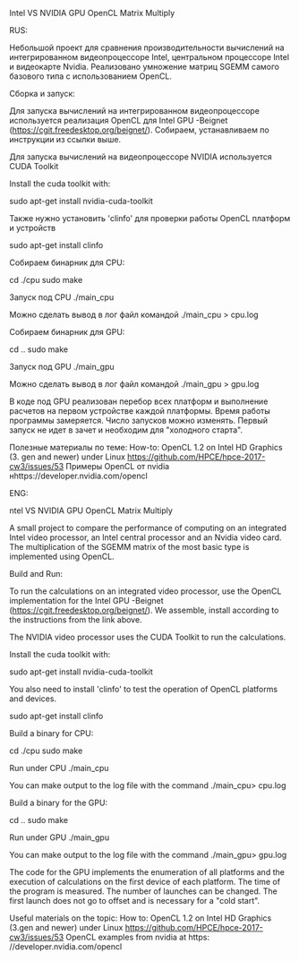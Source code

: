 Intel VS NVIDIA GPU OpenCL Matrix Multiply


RUS:

Небольшой проект для сравнения производительности вычислений на интегрированном видеопроцессоре Intel, центральном процессоре Intel и видеокарте Nvidia.
Реализовано умножение матриц SGEMM самого базового типа с использованием OpenCL.

Сборка и запуск:

Для запуска вычислений на интегрированном видеопроцессоре используется реализация OpenCL для Intel GPU -Beignet (https://cgit.freedesktop.org/beignet/).
Собираем, устанавливаем по инструкции из ссылки выше.

Для запуска вычислений на видеопроцессоре NVIDIA используется CUDA Toolkit 

Install the cuda toolkit with:

sudo apt-get install nvidia-cuda-toolkit

Также нужно установить 'clinfo' для проверки работы OpenCL платформ и устройств

sudo apt-get install clinfo


Собираем бинарник для CPU:

cd ./cpu
sudo make

Запуск под CPU
./main_cpu

Можно сделать вывод в лог файл командой
./main_cpu > cpu.log

Собираем бинарник для GPU:

cd ..
sudo make

Запуск под GPU
./main_gpu

Можно сделать вывод в лог файл командой
./main_gpu > gpu.log



В коде под GPU реализован перебор всех платформ и выполнение расчетов на первом устройстве каждой платформы.
Время работы программы замеряется. Число запусков можно изменять. Первый запуск не идет в зачет и необходим для "холодного старта".


Полезные материалы по теме:
How-to: OpenCL 1.2 on Intel HD Graphics (3. gen and newer) under Linux  https://github.com/HPCE/hpce-2017-cw3/issues/53
Примеры OpenCL от nvidia нhttps://developer.nvidia.com/opencl


ENG:

ntel VS NVIDIA GPU OpenCL Matrix Multiply

A small project to compare the performance of computing on an integrated Intel video processor, an Intel central processor and an Nvidia video card.
The multiplication of the SGEMM matrix of the most basic type is implemented using OpenCL.

Build and Run:

To run the calculations on an integrated video processor, use the OpenCL implementation for the Intel GPU -Beignet (https://cgit.freedesktop.org/beignet/).
We assemble, install according to the instructions from the link above.

The NVIDIA video processor uses the CUDA Toolkit to run the calculations.

Install the cuda toolkit with:

sudo apt-get install nvidia-cuda-toolkit

You also need to install 'clinfo' to test the operation of OpenCL platforms and devices.

sudo apt-get install clinfo


Build a binary for CPU:

cd ./cpu
sudo make

Run under CPU
./main_cpu

You can make output to the log file with the command
./main_cpu> cpu.log

Build a binary for the GPU:

cd ..
sudo make

Run under GPU
./main_gpu

You can make output to the log file with the command
./main_gpu> gpu.log



The code for the GPU implements the enumeration of all platforms and the execution of calculations on the first device of each platform.
The time of the program is measured. The number of launches can be changed. The first launch does not go to offset and is necessary for a "cold start".


Useful materials on the topic:
How to: OpenCL 1.2 on Intel HD Graphics (3.gen and newer) under Linux https://github.com/HPCE/hpce-2017-cw3/issues/53
OpenCL examples from nvidia at https: //developer.nvidia.com/opencl
